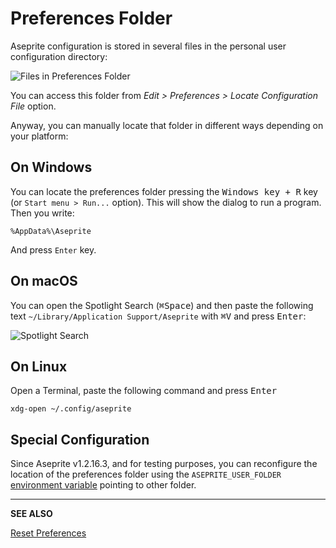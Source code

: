 # Preferences Folder

Aseprite configuration is stored in several files in the personal user
configuration directory:

![Files in Preferences Folder](preferences/preffiles.png)

You can access this folder from *Edit > Preferences > Locate
Configuration File* option.

Anyway, you can manually locate that folder in different ways
depending on your platform:

## On Windows

You can locate the preferences folder pressing the <kbd>Windows key + R</kbd>
key (or `Start menu > Run...` option). This will show the dialog to
run a program. Then you write:

    %AppData%\Aseprite

And press `Enter` key.

## On macOS

You can open the Spotlight Search (<kbd>⌘Space</kbd>) and then paste the following text
`~/Library/Application Support/Aseprite` with <kbd>⌘V</kbd> and press <kbd>Enter</kbd>:

   ![Spotlight Search](preferences/spotlight.png)

## On Linux

Open a Terminal, paste the following command and press <kbd>Enter</kbd>

    xdg-open ~/.config/aseprite

## Special Configuration

Since Aseprite v1.2.16.3, and for testing purposes, you can
reconfigure the location of the preferences folder using the
`ASEPRITE_USER_FOLDER` [environment variable](https://en.wikipedia.org/wiki/Environment_variable)
pointing to other folder.

---

**SEE ALSO**

[Reset Preferences](reset-preferences.md)
